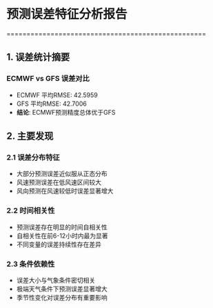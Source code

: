 # 预测误差特征分析报告
==================================================

## 1. 误差统计摘要

### ECMWF vs GFS 误差对比

- ECMWF 平均RMSE: 42.5959
- GFS 平均RMSE: 42.7006
- **结论**: ECMWF预测精度总体优于GFS

## 2. 主要发现

### 2.1 误差分布特征
- 大部分预测误差近似服从正态分布
- 风速预测误差在低风速区间较大
- 风向预测在风速较低时误差显著增大

### 2.2 时间相关性
- 预测误差存在明显的时间自相关性
- 自相关性在前6-12小时内最为显著
- 不同变量的误差持续性存在差异

### 2.3 条件依赖性
- 误差大小与气象条件密切相关
- 极端天气条件下预测误差显著增大
- 季节性变化对误差分布有重要影响
